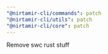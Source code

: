 ```yaml
---
"@nirtamir-cli/commands": patch
"@nirtamir-cli/utils": patch
"@nirtamir-cli/core": patch
---
```


Remove swc rust stuff
